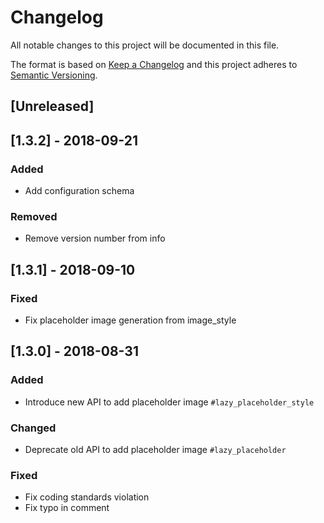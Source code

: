 Changelog
=========

All notable changes to this project will be documented in this file.

The format is based on [Keep a Changelog](http://keepachangelog.com/en/1.0.0/)
and this project adheres to [Semantic Versioning](http://semver.org/spec/v2.0.0.html).

[Unreleased]
------------

[1.3.2] - 2018-09-21
--------------------
### Added
- Add configuration schema

### Removed
- Remove version number from info

[1.3.1] - 2018-09-10
--------------------
### Fixed
- Fix placeholder image generation from image_style

[1.3.0] - 2018-08-31
--------------------
### Added
- Introduce new API to add placeholder image `#lazy_placeholder_style`

### Changed
- Deprecate old API to add placeholder image `#lazy_placeholder`

### Fixed
- Fix coding standards violation
- Fix typo in comment
